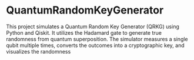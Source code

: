 # QuantumRandomKeyGenerator
This project simulates a Quantum Random Key Generator (QRKG) using Python and Qiskit. It utilizes the Hadamard gate to generate true randomness from quantum superposition. The simulator measures a single qubit multiple times, converts the outcomes into a cryptographic key, and visualizes the randomness
